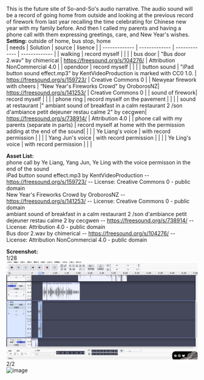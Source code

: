 This is the future site of So-and-So's audio narrative. 
The audio sound will be a record of going home from outside and looking at the previous record of firework from last year recalling the time celebrating for Chinese new year with my family before. And then I called my parents and having a phone call with them expressing greetings, care, and New Year's wishes.    
**Setting:** outside of home, bus stop, home  
| needs  | Solution | source | lisence | 
| ------------- | ------------- | ------------- | ------------- |
| walking  | record myself  |  |  |
| bus door | "Bus door 2.wav" by chimerical | https://freesound.org/s/104276/ | Attribution NonCommercial 4.0 |
| opendoor  | record myself  |  |  |
| button sound | "iPad button sound effect.mp3" by KentVideoProduction is marked with CC0 1.0. | https://freesound.org/s/159723/ | Creative Commons 0 |
| Newyear firework with cheers | “New Year's Fireworks Crowd" by OroborosNZ| https://freesound.org/s/141253/ | Creative Commons 0 |
| sound of firework| record myself  |  |  |
| phone ring  | record myself on the pavement |  |  |
| sound at restaurant |" ambiant sound of breakfast in a calm restaurant 2 /son d'ambiance petit dejeuner restau calme 2" by cecgwen| https://freesound.org/s/738914/ | Attribution 4.0 |
| phone call with my parents (separate in parts) | record myself at home with the permission adding at the end of the sound|  |  |
| Ye Liang's voice | with record permission |  |  |
| Yang Jun's voice | with record permission |  |  |
| Ye Ling's voice | with record permission |  |  |

  
**Asset List:**   
phone call by Ye Liang, Yang Jun, Ye Ling with the voice permisson in the end of the sound  
iPad button sound effect.mp3 by KentVideoProduction -- https://freesound.org/s/159723/ -- License: Creative Commons 0 - public domain  
New Year's Fireworks Crowd by OroborosNZ -- https://freesound.org/s/141253/ -- License: Creative Commons 0 - public domain  
ambiant sound of breakfast in a calm restaurant 2 /son d'ambiance petit dejeuner restau calme 2 by cecgwen -- https://freesound.org/s/738914/ -- License: Attribution 4.0 - public domain  
Bus door 2.wav by chimerical -- https://freesound.org/s/104276/ -- License: Attribution NonCommercial 4.0 - public domain  
  
**Screenshot:**  
1/28  
![alt text](screenshot1_28.png)  
2/2  
![image](https://github.com/user-attachments/assets/f0bd764f-6402-4836-8c76-df96a32796cf)  

